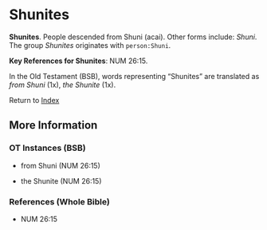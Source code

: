 # Shunites
**Shunites**. 
People descended from Shuni (acai). 
Other forms include: 
*Shuni*. 
The group _Shunites_ originates with `person:Shuni`. 


**Key References for Shunites**: 
NUM 26:15. 


In the Old Testament (BSB), words representing “Shunites” are translated as 
*from Shuni* (1x), *the Shunite* (1x). 




Return to [Index](00-Index.md)

## More Information

### OT Instances (BSB)

* from Shuni (NUM 26:15)

* the Shunite (NUM 26:15)



### References (Whole Bible)

* NUM 26:15



